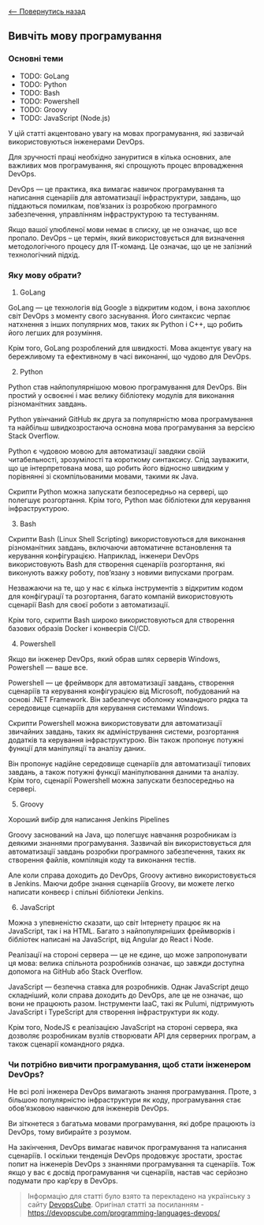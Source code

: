 [<-- Повернутись назад](index.md)

## Вивчіть мову програмування

### Основні теми
  - TODO: GoLang
  - TODO: Python
  - TODO: Bash
  - TODO: Powershell
  - TODO: Groovy
  - TODO: JavaScript (Node.js)
  

У цій статті акцентовано увагу на мовах програмування, які зазвичай використовуються інженерами DevOps.

Для зручності праці необхідно зануритися в кілька основних, але важливих мов програмування, які спрощують процес впровадження DevOps. 

DevOps — це практика, яка вимагає навичок програмування та написання сценаріїв для автоматизації інфраструктури, завдань, що піддаються помилкам, пов’язаних із розробкою програмного забезпечення, управлінням інфраструктурою та тестуванням.

Якщо вашої улюбленої мови немає в списку, це не означає, що все пропало. DevOps – це термін, який використовується для визначення методологічного процесу для ІТ-команд. Це означає, що це не залізний технологічний підхід.

### Яку мову обрати?

1. GoLang

GoLang — це технологія від Google з відкритим кодом, і вона захоплює світ DevOps з моменту свого заснування. Його синтаксис черпає натхнення з інших популярних мов, таких як Python і C++, що робить його легших для розуміння.

Крім того, GoLang розроблений для швидкості. Мова акцентує увагу на бережливому та ефективному в часі виконанні, що чудово для DevOps.

2. Python

Python став найпопулярнішою мовою програмування для DevOps. Він простий у освоєнні і має велику бібліотеку модулів для виконання різноманітних завдань.

Python увінчаний GitHub як друга за популярністю мова програмування та найбільш швидкозростаюча основна мова програмування за версією Stack Overflow.

Python є чудовою мовою для автоматизації завдяки своїй читабельності, зрозумілості та короткому синтаксису. Слід зауважити, що це інтерпретована мова, що робить його відносно швидким у порівнянні зі скомпільованими мовами, такими як Java.

 Скрипти Python можна запускати безпосередньо на сервері, що полегшує розгортання. Крім того, Python має бібліотеки для керування інфраструктурою.

3. Bash

Скрипти Bash (Linux Shell Scripting) використовуються для виконання різноманітних завдань, включаючи автоматичне встановлення та керування конфігурацією. Наприклад, інженери DevOps використовують Bash для створення сценаріїв розгортання, які виконують важку роботу, пов’язану з новими випусками програм.

Незважаючи на те, що у нас є кілька інструментів з відкритим кодом для конфігурації та розгортання, багато компаній використовують сценарії Bash для своєї роботи з автоматизації.

Крім того, скрипти Bash широко використовуються для створення базових образів Docker і конвеєрів CI/CD.

4. Powershell

Якщо ви інженер DevOps, який обрав шлях серверів Windows, Powershell — ваше все.

Powershell — це фреймворк для автоматизації завдань, створення сценаріїв та керування конфігурацією від Microsoft, побудований на основі .NET Framework. Він забезпечує оболонку командного рядка та середовище сценаріїв для керування системами Windows.

Скрипти Powershell можна використовувати для автоматизації звичайних завдань, таких як адміністрування системи, розгортання додатків та керування інфраструктурою. Він також пропонує потужні функції для маніпуляції та аналізу даних.

Він пропонує надійне середовище сценаріїв для автоматизації типових завдань, а також потужні функції маніпулювання даними та аналізу. Крім того, сценарії Powershell можна запускати безпосередньо на сервері.

5. Groovy

Хороший вибір для написання Jenkins Pipelines

Groovy заснований на Java, що полегшує навчання розробникам із деякими знаннями програмування. Зазвичай він використовується для автоматизації завдань розробки програмного забезпечення, таких як створення файлів, компіляція коду та виконання тестів.

Але коли справа доходить до DevOps, Groovy активно використовується в Jenkins. Маючи добре знання сценаріїв Groovy, ви можете легко написати конвеєр і спільні бібліотеки Jenkins.

6. JavaScript

Можна з упевненістю сказати, що світ Інтернету працює як на JavaScript, так і на HTML. Багато з найпопулярніших фреймворків і бібліотек написані на JavaScript, від Angular до React і Node.

Реалізації на стороні сервера — це не єдине, що може запропонувати ця мова: велика спільнота розробників означає, що завжди доступна допомога на GitHub або Stack Overflow.

JavaScript — безпечна ставка для розробників. Однак JavaScript дещо складніший, коли справа доходить до DevOps, але це не означає, що вони не працюють разом. Інструменти IaaC, такі як Pulumi, підтримують JavaScript і TypeScript для створення інфраструктури як коду.

Крім того, NodeJS є реалізацією JavaScript на стороні сервера, яка дозволяє розробникам вузлів створювати API для серверних програм, а також сценарії командного рядка.


### Чи потрібно вивчити програмування, щоб стати інженером DevOps?

Не всі ролі інженера DevOps вимагають знання програмування. Проте, з більшою популярністю інфраструктури як коду, програмування стає обов’язковою навичкою для інженерів DevOps. 

Ви зіткнетеся з багатьма мовами програмування, які добре працюють із DevOps, тому вибирайте з розумом. 

На закінчення, DevOps вимагає навичок програмування та написання сценаріїв. І оскільки тенденція DevOps продовжує зростати, зростає попит на інженерів DevOps з знаннями програмування та сценаріїв. Тож якщо у вас є досвід програмування чи сценаріїв, настав час серйозно подумати про кар’єру в DevOps. 

> Інформацію для статті було взято та перекладено на українську з сайту [DevopsCube](https://devopscube.com/). Оригінал статті за посиланням - https://devopscube.com/programming-languages-devops/